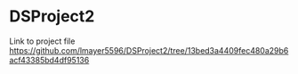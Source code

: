 # DSProject2
Link to project file
https://github.com/lmayer5596/DSProject2/tree/13bed3a4409fec480a29b6acf43385bd4df95136
